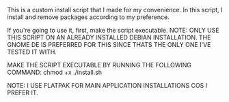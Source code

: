 This is a custom install script that I made for my convenience.
In this script, I install and remove packages according to my preference.

If you're going to use it, first, make the script executable.
NOTE: ONLY USE THIS SCRIPT ON AN ALREADY INSTALLED DEBIAN INSTALLATION.
THE GNOME DE IS PREFERRED FOR THIS SINCE THATS THE ONLY ONE I'VE TESTED IT WITH.

MAKE THE SCRIPT EXECUTABLE BY RUNNING THE FOLLOWING COMMAND:
chmod +x ./install.sh

NOTE: I USE FLATPAK FOR MAIN APPLICATION INSTALLATIONS COS I PREFER IT.
